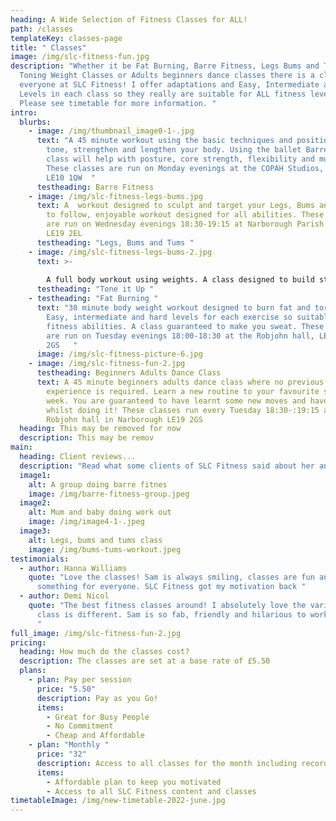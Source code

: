 ```yaml
---
heading: A Wide Selection of Fitness Classes for ALL!
path: /classes
templateKey: classes-page
title: " Classes"
image: /img/slc-fitness-fun.jpg
description: "Whether it be Fat Burning, Barre Fitness, Legs Bums and Tums,
  Toning Weight Classes or Adults beginners dance classes there is a class for
  everyone at SLC Fitness! I offer adaptations and Easy, Intermediate and Hard
  Levels in each class so they really are suitable for ALL fitness levels.
  Please see timetable for more information. "
intro:
  blurbs:
    - image: /img/thumbnail_image0-1-.jpg
      text: "A 45 minute workout using the basic techniques and positions in ballet to
        tone, strengthen and lengthen your body. Using the ballet Barre this
        class will help with posture, core strength, flexibility and much more.
        These classes are run on Monday evenings at the COPAH Studios, Hinckley,
        LE10 1QW  "
      testheading: Barre Fitness
    - image: /img/slc-fitness-legs-bums.jpg
      text: A  workout designed to sculpt and target your Legs, Bums and Tums. An easy
        to follow, enjoyable workout designed for all abilities. These classes
        are run on Wednesday evenings 18:30-19:15 at Narborough Parish Centre,
        LE19 2EL
      testheading: "Legs, Bums and Tums "
    - image: /img/slc-fitness-legs-bums-2.jpg
      text: >-
        
        A full body workout using weights. A class designed to build strength and stamina whilst sculpting and toning the body. Suitable for all fitness levels. Options to use lighter or heavier weights. These classes are run on Thursday evenings 18:45-19:30 at the Blaby and Whetstone boys club, LE8 6LW
      testheading: "Tone it Up "
    - testheading: "Fat Burning "
      text: "30 minute body weight workout designed to burn fat and torch calories.
        Easy, intermediate and hard levels for each exercise so suitable for all
        fitness abilities. A class guaranteed to make you sweat. These classes
        are run on Tuesday evenings 18:00-18:30 at the Robjohn hall, LE19
        2GS   "
      image: /img/slc-fitness-picture-6.jpg
    - image: /img/slc-fitness-fun-2.jpg
      testheading: Beginners Adults Dance Class
      text: A 45 minute beginners adults dance class where no previous dance
        experience is required. Learn a new routine to your favourite songs each
        week. You are guaranteed to have learnt some new moves and have fun
        whilst doing it! These classes run every Tuesday 18:30-:19:15 at the
        Robjohn hall in Narborough LE19 2GS
  heading: This may be removed for now
  description: This may be remov
main:
  heading: Client reviews...
  description: "Read what some clients of SLC Fitness said about her and her classes. "
  image1:
    alt: A group doing barre fitnes
    image: /img/barre-fitness-group.jpeg
  image2:
    alt: Mum and baby doing work out
    image: /img/image4-1-.jpeg
  image3:
    alt: Legs, bums and tums class
    image: /img/bums-tums-workout.jpeg
testimonials:
  - author: Hanna Williams
    quote: "Love the classes! Sam is always smiling, classes are fun and there is
      something for everyone. SLC Fitness got my motivation back "
  - author: Demi Nicol
    quote: "The best fitness classes around! I absolutely love the variety; every
      class is different. Sam is so fab, friendly and hilarious to work out with
      "
full_image: /img/slc-fitness-fun-2.jpg
pricing:
  heading: How much do the classes cost?
  description: The classes are set at a base rate of £5.50
  plans:
    - plan: Pay per session
      price: "5.50"
      description: Pay as you Go!
      items:
        - Great for Busy People
        - No Commitment
        - Cheap and Affordable
    - plan: "Monthly "
      price: "32"
      description: Access to all classes for the month including recordings
      items:
        - Affordable plan to keep you motivated
        - Access to all SLC Fitness content and classes
timetableImage: /img/new-timetable-2022-june.jpg
---
```

